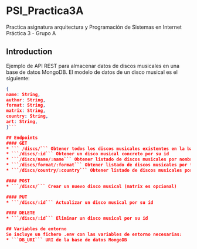 # PSI_Practica3A
Practica asignatura arquitectura y Programación de Sistemas en Internet Práctica 3 - Grupo A

## Introduction
Ejemplo de API REST para almacenar datos de discos musicales en una base de datos MongoDB.
El modelo de datos de un disco musical es el siguiente: 
  ```json
{
  name: String,
  author: String,
  format: String,
  matrix: String,
  country: String,
  art: String,
}```

## Endpoints
#### GET
* ``` /discs/``` Obtener todos los discos musicales existentes en la base de datos
* ```/discs/:id``` Obtener un disco musical concreto por su id
* ```/discs/name/:name``` Obtener listado de discos musicales por nombre
* ```/discs/format/:format``` Obtener listado de discos musicales por formato
* ```/discs/country/:country``` Obtener listado de discos musicales por pais de impresión

#### POST
* ```/discs/``` Crear un nuevo disco musical (matrix es opcional)

#### PUT
* ```/discs/:id``` Actualizar un disco musical por su id

#### DELETE
* ```/discs/:id``` Eliminar un disco musical por su id

## Variables de entorno
Se incluye un fichero .env con las variables de entorno necesarias:
* ```DB_URI``` URI de la base de datos MongoDB
